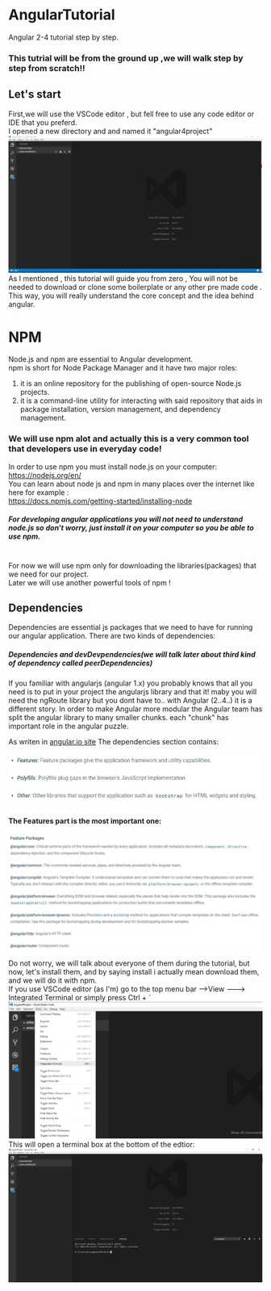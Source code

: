 # AngularTutorial
Angular 2-4 tutorial step by step.

### This tutrial will be from the ground up ,we will walk step by step from scratch!!

## Let's start 
First,we will use the VSCode  editor , but fell free to use any code editor or IDE that you preferd.
<br>
I opened a new directory and and named it "angular4project"
<br>
<img width="900" src="https://github.com/DotanTalitman/AngularTutorial/blob/master/Capture-1.JPG"/>
<br>
As I mentioned , this tutorial will guide you from zero , You will not be needed to download or clone some boilerplate or any other pre made code . This way, you will really understand the core concept and the idea behind angular.
<br>
# NPM

Node.js and npm are essential to Angular development.<br>
npm is short for Node Package Manager and it have two major roles:
1. it is an online repository for the publishing of open-source Node.js projects.
2. it is a command-line utility for interacting with said repository that aids in package installation, version management, and dependency management.

### We will use npm alot and actually this is a very common tool  that developers use in everyday code!
In order to use npm you must install node.js on your computer: 
<br>
https://nodejs.org/en/ 
<br>
You can learn about node js and npm in many places over the internet like here for example :
<br>
https://docs.npmjs.com/getting-started/installing-node
<br>
##### For developing angular applications you will not need to understand node.js  so don't worry, just install it on your computer so you be able to use npm.
<br>
For now we will use npm only for downloading the libraries(packages)  that we need for our project.
<br>
Later we will use another powerful tools of npm !
<br>

## Dependencies
Dependencies are essential js packages that we need to have for running our angular application.
There are two kinds of dependencies:
##### Dependencies and devDevpendencies(we will talk later about third kind of dependency called peerDependencies)
If you familiar with angularjs (angular 1.x) you probably knows that all you need is to put in your project the angularjs library and that it! maby you will need the ngRoute library but you dont have to.. with Angular (2..4..)  it is a different story.
In order to make Angular more modular the Angular team has split the angular library to many smaller chunks.
each "chunk" has important role in the angular puzzle.

As writen in <a href="https://angular.io/docs/ts/latest/guide/npm-packages.html#!#dependencies">angular.io site</a>
The dependencies section contains:
<br><br>
  <img src="https://github.com/DotanTalitman/AngularTutorial/blob/master/Capture-2.JPG" with="500"/>
#### The Features part is the most important one:
  <img src="https://github.com/DotanTalitman/AngularTutorial/blob/master/Capture-3.JPG" with="500"/>

Do not worry, we will talk about everyone of them during the tutorial, but now, let's install them, and by saying install i actually mean download  them, and we will do it with npm.
<br>
If you use VSCode editor (as I'm) go to the top menu bar -->View ---> Integrated Terminal or simply press Ctrl + ` 
 <img src="https://github.com/DotanTalitman/AngularTutorial/blob/master/Capture-4.JPG" with="500"/>
This will open a terminal box at the bottom of the edtior:
 <img src="https://github.com/DotanTalitman/AngularTutorial/blob/master/Capture-5.JPG" with="500"/>







